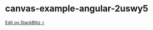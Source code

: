 # canvas-example-angular-2uswy5

[Edit on StackBlitz ⚡️](https://stackblitz.com/edit/canvas-example-angular-2uswy5)